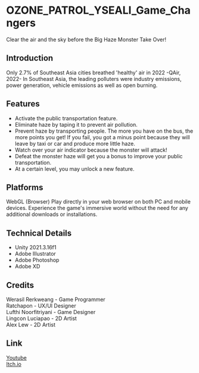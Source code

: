 # OZONE_PATROL_YSEALI_Game_Changers
Clear the air and the sky before the Big Haze Monster Take Over!

## Introduction
Only 2.7% of Southeast Asia cities breathed 'healthy' air in 2022 -QAir, 2022- In Southeast Asia, the leading polluters were industry emissions, power generation, vehicle emissions as well as open burning.

## Features
- Activate the public transportation feature.
- Eliminate haze by taping it to prevent air pollution.
- Prevent haze by transporting people. The more you have on the bus, the more points you get! If you fail, you got a minus point because they will leave by taxi or car and produce more little haze.
- Watch over your air indicator because the monster will attack!
- Defeat the monster haze will get you a bonus to improve your public transportation.
- At a certain level, you may unlock a new feature.

## Platforms
WebGL (Browser) Play directly in your web browser on both PC and mobile devices. Experience the game's immersive world without the need for any additional downloads or installations.

## Technical Details
- Unity 2021.3.16f1
- Adobe Illustrator
- Adobe Photoshop
- Adobe XD

## Credits
Werasil Rerkweang - Game Programmer\
Ratchapon - UX/UI Designer\
Lufthi Noorfitriyani - Game Designer\
Lingcon Luciapao - 2D Artist\
Alex Lew - 2D Artist

## Link
[Youtube](https://youtu.be/RJse4P046mE)\
[Itch.io](https://werasilz.itch.io/ozone-patrol)
